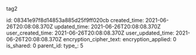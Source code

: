 tag2

id: 08341e97f8d14853a885d25f9ff020cb
created_time: 2021-06-26T20:08:08.370Z
updated_time: 2021-06-26T20:08:08.370Z
user_created_time: 2021-06-26T20:08:08.370Z
user_updated_time: 2021-06-26T20:08:08.370Z
encryption_cipher_text: 
encryption_applied: 0
is_shared: 0
parent_id: 
type_: 5